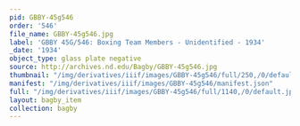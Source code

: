 ```yaml
---
pid: GBBY-45g546
order: '546'
file_name: GBBY-45g546.jpg
label: 'GBBY 45G/546: Boxing Team Members - Unidentified - 1934'
_date: '1934'
object_type: glass plate negative
source: http://archives.nd.edu/Bagby/GBBY-45g546.jpg
thumbnail: "/img/derivatives/iiif/images/GBBY-45g546/full/250,/0/default.jpg"
manifest: "/img/derivatives/iiif/images/GBBY-45g546/manifest.json"
full: "/img/derivatives/iiif/images/GBBY-45g546/full/1140,/0/default.jpg"
layout: bagby_item
collection: bagby
---
```


